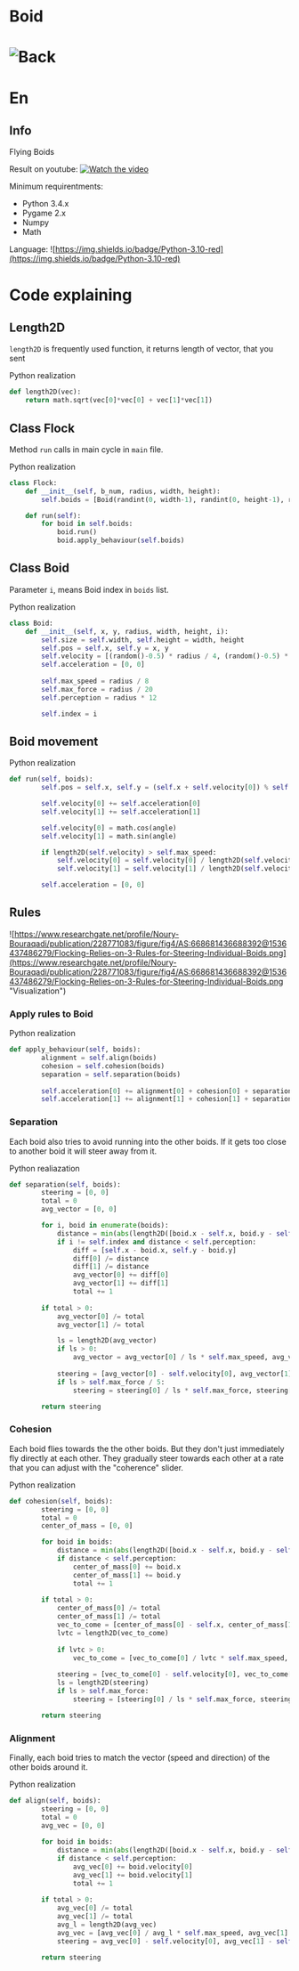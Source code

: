 # Boid 
# ![![Back](https://user-images.githubusercontent.com/70763346/205440453-b9ab56d0-78f2-4e6b-a4e7-e164fb39f9e0.png)](https://ckreesher.github.io/)
# En

## Info
Flying Boids

Result on youtube:
[![Watch the video](https://img.youtube.com/vi/D3F6j38yzjY/maxresdefault.jpg)](https://www.youtube.com/watch?v=D3F6j38yzjY)

Minimum requirentments:
* Python 3.4.x
* Pygame 2.x
* Numpy
* Math

Language: ![https://img.shields.io/badge/Python-3.10-red](https://img.shields.io/badge/Python-3.10-red)

# Code explaining

## Length2D
```length2D``` is frequently used function, it returns length of vector, that you sent

Python realization
``` Python
def length2D(vec):
    return math.sqrt(vec[0]*vec[0] + vec[1]*vec[1])
```

## Class Flock

Method ```run``` calls in main cycle in ```main``` file.

Python realization
``` Python
class Flock:
    def __init__(self, b_num, radius, width, height):
        self.boids = [Boid(randint(0, width-1), randint(0, height-1), radius, width, height, i) for i in range(b_num)]

    def run(self):
        for boid in self.boids:
            boid.run()
            boid.apply_behaviour(self.boids)
```

## Class Boid

Parameter ```i```, means Boid index in ```boids``` list.

Python realization
``` Python
class Boid:
    def __init__(self, x, y, radius, width, height, i):
        self.size = self.width, self.height = width, height
        self.pos = self.x, self.y = x, y
        self.velocity = [(random()-0.5) * radius / 4, (random()-0.5) * radius / 4]
        self.acceleration = [0, 0]
        
        self.max_speed = radius / 8
        self.max_force = radius / 20
        self.perception = radius * 12

        self.index = i
```

## Boid movement

Python realization
``` Python
def run(self, boids):
        self.pos = self.x, self.y = (self.x + self.velocity[0]) % self.width, (self.y + self.velocity[1]) % self.height

        self.velocity[0] += self.acceleration[0]
        self.velocity[1] += self.acceleration[1]

        self.velocity[0] = math.cos(angle)
        self.velocity[1] = math.sin(angle)

        if length2D(self.velocity) > self.max_speed:
            self.velocity[0] = self.velocity[0] / length2D(self.velocity) * self.max_speed
            self.velocity[1] = self.velocity[1] / length2D(self.velocity) * self.max_speed

        self.acceleration = [0, 0]
```

## Rules

![https://www.researchgate.net/profile/Noury-Bouraqadi/publication/228771083/figure/fig4/AS:668681436688392@1536437486279/Flocking-Relies-on-3-Rules-for-Steering-Individual-Boids.png](https://www.researchgate.net/profile/Noury-Bouraqadi/publication/228771083/figure/fig4/AS:668681436688392@1536437486279/Flocking-Relies-on-3-Rules-for-Steering-Individual-Boids.png "Visualization")

### Apply rules to Boid

Python realization
``` Python
def apply_behaviour(self, boids):
        alignment = self.align(boids)
        cohesion = self.cohesion(boids)
        separation = self.separation(boids)
        
        self.acceleration[0] += alignment[0] + cohesion[0] + separation[0]
        self.acceleration[1] += alignment[1] + cohesion[1] + separation[1]
```

### Separation

Each boid also tries to avoid running into the other boids. If it gets too close to another boid it will steer away from it.

Python realiazation
``` Python
def separation(self, boids):
        steering = [0, 0]
        total = 0
        avg_vector = [0, 0]

        for i, boid in enumerate(boids):
            distance = min(abs(length2D([boid.x - self.x, boid.y - self.y])), abs(length2D([1280 - boid.x + self.x, 720 - boid.y + self.y])))
            if i != self.index and distance < self.perception:
                diff = [self.x - boid.x, self.y - boid.y]
                diff[0] /= distance
                diff[1] /= distance
                avg_vector[0] += diff[0]
                avg_vector[1] += diff[1]
                total += 1
        
        if total > 0:
            avg_vector[0] /= total
            avg_vector[1] /= total

            ls = length2D(avg_vector)
            if ls > 0:
                avg_vector = avg_vector[0] / ls * self.max_speed, avg_vector[1] / ls * self.max_speed
            
            steering = [avg_vector[0] - self.velocity[0], avg_vector[1] - self.velocity[1]]
            if ls > self.max_force / 5:
                steering = steering[0] / ls * self.max_force, steering[1] / ls * self.max_force / 5

        return steering
```

### Cohesion

Each boid flies towards the the other boids. But they don't just immediately fly directly at each other. They gradually steer towards each other at a rate that you can adjust with the "coherence" slider.

Python realization
``` Python
def cohesion(self, boids):
        steering = [0, 0]
        total = 0
        center_of_mass = [0, 0]

        for boid in boids:
            distance = min(abs(length2D([boid.x - self.x, boid.y - self.y])), abs(length2D([1280 - boid.x + self.x, 720 - boid.y + self.y])))
            if distance < self.perception:
                center_of_mass[0] += boid.x
                center_of_mass[1] += boid.y
                total += 1
        
        if total > 0:
            center_of_mass[0] /= total
            center_of_mass[1] /= total
            vec_to_come = [center_of_mass[0] - self.x, center_of_mass[1] - self.y]
            lvtc = length2D(vec_to_come)
            
            if lvtc > 0:
                vec_to_come = [vec_to_come[0] / lvtc * self.max_speed, vec_to_come[1] / lvtc * self.max_speed]
            
            steering = [vec_to_come[0] - self.velocity[0], vec_to_come[1] - self.velocity[1]]
            ls = length2D(steering)
            if ls > self.max_force:
                steering = [steering[0] / ls * self.max_force, steering[1] / ls * self.max_force]

        return steering
```

### Alignment

Finally, each boid tries to match the vector (speed and direction) of the other boids around it.

Python realization
``` Python
def align(self, boids):
        steering = [0, 0]
        total = 0
        avg_vec = [0, 0]
        
        for boid in boids:
            distance = min(abs(length2D([boid.x - self.x, boid.y - self.y])), abs(length2D([1280 - boid.x + self.x, 720 - boid.y + self.y])))
            if distance < self.perception:
                avg_vec[0] += boid.velocity[0]
                avg_vec[1] += boid.velocity[1]
                total += 1
        
        if total > 0:
            avg_vec[0] /= total
            avg_vec[1] /= total
            avg_l = length2D(avg_vec)
            avg_vec = [avg_vec[0] / avg_l * self.max_speed, avg_vec[1] / avg_l * self.max_speed]
            steering = avg_vec[0] - self.velocity[0], avg_vec[1] - self.velocity[1]

        return steering
```
